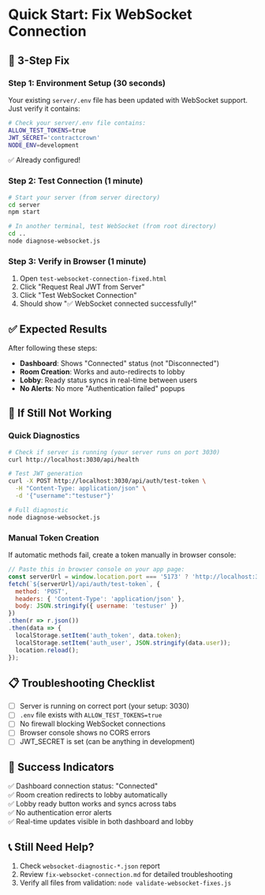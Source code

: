 # Quick Start: Fix WebSocket Connection

## 🚀 3-Step Fix

### Step 1: Environment Setup (30 seconds)
Your existing `server/.env` file has been updated with WebSocket support. 
Just verify it contains:
```bash
# Check your server/.env file contains:
ALLOW_TEST_TOKENS=true
JWT_SECRET='contractcrown'
NODE_ENV=development
```
✅ Already configured!

### Step 2: Test Connection (1 minute)
```bash
# Start your server (from server directory)
cd server
npm start

# In another terminal, test WebSocket (from root directory)
cd ..
node diagnose-websocket.js
```

### Step 3: Verify in Browser (1 minute)
1. Open `test-websocket-connection-fixed.html`
2. Click "Request Real JWT from Server"
3. Click "Test WebSocket Connection"
4. Should show "✅ WebSocket connected successfully!"

## ✅ Expected Results

After following these steps:

- **Dashboard**: Shows "Connected" status (not "Disconnected")
- **Room Creation**: Works and auto-redirects to lobby
- **Lobby**: Ready status syncs in real-time between users
- **No Alerts**: No more "Authentication failed" popups

## 🔧 If Still Not Working

### Quick Diagnostics
```bash
# Check if server is running (your server runs on port 3030)
curl http://localhost:3030/api/health

# Test JWT generation
curl -X POST http://localhost:3030/api/auth/test-token \
  -H "Content-Type: application/json" \
  -d '{"username":"testuser"}'

# Full diagnostic
node diagnose-websocket.js
```

### Manual Token Creation
If automatic methods fail, create a token manually in browser console:

```javascript
// Paste this in browser console on your app page:
const serverUrl = window.location.port === '5173' ? 'http://localhost:3030' : '';
fetch(`${serverUrl}/api/auth/test-token`, {
  method: 'POST',
  headers: { 'Content-Type': 'application/json' },
  body: JSON.stringify({ username: 'testuser' })
})
.then(r => r.json())
.then(data => {
  localStorage.setItem('auth_token', data.token);
  localStorage.setItem('auth_user', JSON.stringify(data.user));
  location.reload();
});
```

## 📋 Troubleshooting Checklist

- [ ] Server is running on correct port (your setup: 3030)
- [ ] `.env` file exists with `ALLOW_TEST_TOKENS=true`
- [ ] No firewall blocking WebSocket connections
- [ ] Browser console shows no CORS errors
- [ ] JWT_SECRET is set (can be anything in development)

## 🎯 Success Indicators

✅ Dashboard connection status: "Connected"  
✅ Room creation redirects to lobby automatically  
✅ Lobby ready button works and syncs across tabs  
✅ No authentication error alerts  
✅ Real-time updates visible in both dashboard and lobby  

## 📞 Still Need Help?

1. Check `websocket-diagnostic-*.json` report
2. Review `fix-websocket-connection.md` for detailed troubleshooting
3. Verify all files from validation: `node validate-websocket-fixes.js`